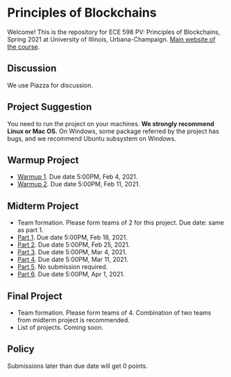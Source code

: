 # Principles of Blockchains

Welcome! This is the repository for ECE 598 PV: Principles of Blockchains, Spring 2021 at University of Illinois, Urbana-Champaign. [Main website of the course](https://courses.grainger.illinois.edu/ece598pv/sp2021/).

## Discussion
We use Piazza for discussion.

## Project Suggestion
You need to run the project on your machines. **We strongly recommend Linux or Mac OS.** On Windows, some package referred by the project has bugs, and we recommend Ubuntu subsystem on Windows.

## Warmup Project

- [Warmup 1](Warmup1). Due date 5:00PM, Feb 4, 2021.
- [Warmup 2](Warmup2). Due date 5:00PM, Feb 11, 2021.

## Midterm Project

- Team formation. Please form teams of 2 for this project. Due date: same as part 1.
- [Part 1](MidtermProject1). Due date 5:00PM, Feb 18, 2021.
- [Part 2](MidtermProject2). Due date 5:00PM, Feb 25, 2021.
- [Part 3](MidtermProject3). Due date 5:00PM, Mar 4, 2021.
- [Part 4](MidtermProject4). Due date 5:00PM, Mar 11, 2021.
- [Part 5](MidtermProject5). No submission required.
- [Part 6](MidtermProject6). Due date 5:00PM, Apr 1, 2021. 

## Final Project
- Team formation. Please form teams of 4. Combination of two teams from midterm project is recommended. 
- List of projects. Coming soon.

## Policy
Submissions later than due date will get 0 points.
